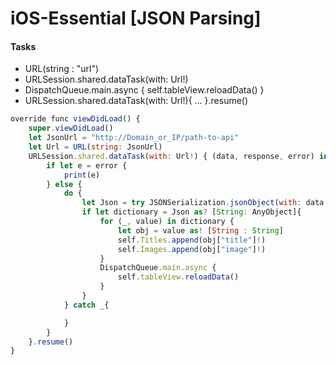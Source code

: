 # iOS-Essential [JSON Parsing]

#### Tasks
 - URL(string : "url")
 - URLSession.shared.dataTask(with: Url!)
 - DispatchQueue.main.async { self.tableView.reloadData() }
 - URLSession.shared.dataTask(with: Url!){ ... }.resume()
 
```javascript
override func viewDidLoad() {
    super.viewDidLoad()
    let JsonUrl = "http://Domain_or_IP/path-to-api"
    let Url = URL(string: JsonUrl)
    URLSession.shared.dataTask(with: Url!) { (data, response, error) in
        if let e = error {
            print(e)
        } else {
            do {
                let Json = try JSONSerialization.jsonObject(with: data!, options: [])
                if let dictionary = Json as? [String: AnyObject]{
                    for (_, value) in dictionary {
                        let obj = value as! [String : String]
                        self.Titles.append(obj["title"]!)
                        self.Images.append(obj["image"]!)
                    }
                    DispatchQueue.main.async {
                        self.tableView.reloadData()
                    }
                }
            } catch _{

            }
        }
    }.resume()
}
```
